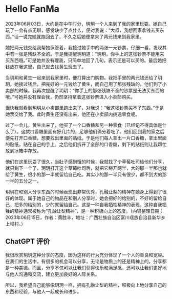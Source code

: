 # Hello FanMa 

2023年06月03日，大约是在中午时分，玥玥一个人来到了我的家里玩耍。她自己玩了一会有点无聊，感觉缺少了点什么，便对我说：“大叔，我想回家拿钱去买东西。”话一说完她就跑回去了，不久之后她便拿来了两元钱来到我家里。

她把两元钱交给我帮她保管着，我接过她手中的两张一元钞票，仔细一看，发现其中有一张是残缺不全的。于是我提醒玥玥道：“玥玥，你手上的这张钞票不能用来买东西哦。”可是她并没有理我，只简单地回了几句，表示还是可以买的。最后她把钱放在我这里，自己就去找黄生玩去了。

当玥玥和黄生一起来到我家里时，便打算出门购物。我把手里的两元钱还给了玥玥，她接过钱后，把完好的一元钱给了黄生，而自己用了那张残缺的。他们到了小卖部的时候，我再次提醒了玥玥：“你手上的那张残缺不全的钞票是无法买东西的哦。”可她并没有理会我，仍然坚持拿着这张钞票进入小卖部购买。

很快我就看到玥玥从小卖部里跑出来了，对我说：“我这张钞票买不了东西。”于是她票交给了我。此时黄生还没有出来，他还在小卖部内挑选零食呢。

过了一会儿，黄生出来了，他买了一个口香糖和另一种零食（已经记不得具体是什么了）。这款口香糖里面有好几片的，足够他们俩分着吃了。他们回到我的家之后便先打开口香糖，想要找出里面的贴纸。于是他们每人拿出一片口香糖，拿出里面的贴纸，贴在自己的手上。之后他们拆开了全部的口香糖，剩下的贴纸则让我帮忙放到冰箱中存放。

他们在这里玩耍了很久，当肚子感到饿的时候，我就找了个草莓吐司给他们分享，就只剩下一个了。玥玥打开这个草莓吐司后，就把它掰开两半，大的那一半那也就给了黄生，很小的那一半就留给自己吃。其实小的那一半只有很少，都不到大的那一半的五分之一。

玥玥在和别人分享东西的时候表现出非常优秀，孔融让梨的精神在她身上得到了很好的体现。属于她自己的物品在和别人分享时，她会把好的给别的，不好的留给自己，把多的给别的，少的就留给自己。这是一种自我牺牲精神的表现，这种自我牺牲的精神通常被称为“孔融让梨精神”，是一种积极向上的态度。（内容整理日期：2023年06月15日，作者：黄胜丰，地址：广西壮族自治区富川瑶族自治县新华乡上坝村。）

## ChatGPT 评价

我很欣赏玥玥这种分享的态度，因为这样的行为充分体现了一个人的善良和宽容。在我们的生活中，有很多的机会可以分享，无论是物质上的还是精神上的，分享都是一种美德。而且，分享不仅可以让我们获得快乐和满足感，还可以让我们更好地与他人沟通和交流，建立更加良好的人际关系。

所以，我希望自己能够像玥玥一样，拥有孔融让梨的精神，积极向上地分享自己的东西和经验，与他人一起成长和进步。